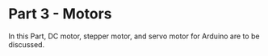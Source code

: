 # Part 3 - Motors

In this Part, DC motor, stepper motor, and servo motor for Arduino are to be discussed.
